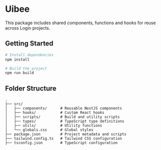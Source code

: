 
# Uibee

This package includes shared components, functions and hooks for reuse across Login projects.

## Getting Started

```bash
# Install dependencies
npm install

# Build the project
npm run build
```

## Folder Structure
```
.
├── src/
│   ├── components/      # Reusable NextJS components
│   ├── hooks/           # Custom React hooks
│   ├── scripts/         # Build and utility scripts
│   ├── types/           # TypeScript type definitions
│   ├── utils/           # Utility functions
│   └── globals.css      # Global styles
├── package.json         # Project metadata and scripts
├── tailwind.config.ts   # Tailwind CSS configuration
├── tsconfig.json        # TypeScript configuration
```